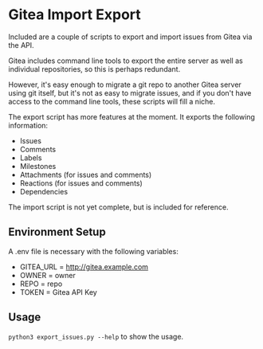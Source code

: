 # Gitea Import Export

Included are a couple of scripts to export and import issues from Gitea via the API.

Gitea includes command line tools to export the entire server as well as individual repositories, so this is perhaps redundant.

However, it's easy enough to migrate a git repo to another Gitea server using git itself, but it's not as easy to migrate issues, and if you don't have access to the command line tools, these scripts will fill a niche.

The export script has more features at the moment. It exports the following information:

- Issues
- Comments
- Labels
- Milestones
- Attachments (for issues and comments)
- Reactions (for issues and comments)
- Dependencies

The import script is not yet complete, but is included for reference.

## Environment Setup

A .env file is necessary with the following variables:
- GITEA_URL = http://gitea.example.com
- OWNER = owner
- REPO = repo
- TOKEN = Gitea API Key

## Usage

`python3 export_issues.py --help` to show the usage.
